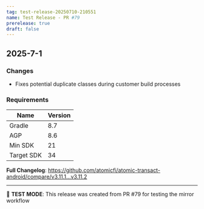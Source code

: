 ```yaml
---
tag: test-release-20250710-210551
name: Test Release - PR #79
prerelease: true
draft: false
---
```


## 2025-7-1

### Changes

- Fixes potential duplicate classes during customer build processes

### Requirements

| Name | Version |
|----------|----------|
| Gradle | 8.7 |
| AGP | 8.6 |
| Min SDK  | 21 |
| Target SDK | 34 |

**Full Changelog**: https://github.com/atomicfi/atomic-transact-android/compare/v3.11.1...v3.11.2

---
🧪 **TEST MODE**: This release was created from PR #79 for testing the mirror workflow
